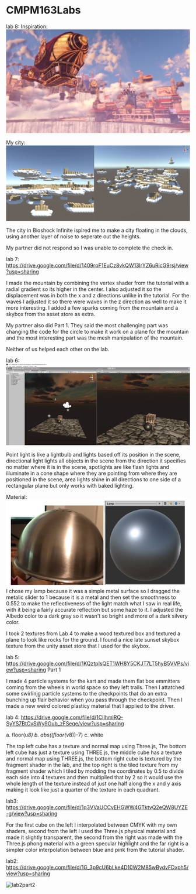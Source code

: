 # CMPM163Labs

lab 8:
Inspiration: ![](images/lab8inspo.PNG)


My city: ![](images/lab8.PNG)

The city in Bioshock Infinite ispired me to make a city floating in the clouds, using another layer of noise to seperate out the heights.

My partner did not respond so I was unable to complete the check in.

lab 7:
https://drive.google.com/file/d/1409rpF1EuCz8vkQW13lrYZ6uRicG9rsj/view?usp=sharing

I made the mountain by combining the vertex shader from the tutorial with a radial gradient so its higher in the center. I also adjusted it so the displacement was in both the x and z directions unlike in the tutorial. For the waves I adjusted it so there were waves in the z direction as well to make it more interesting. I added a few sparks coming from the mountain and a skybox from the asset store as extra.

My partner also did Part 1. They said  the most challenging part was changing the code for the circle to make it work on a plane for the mountain and the most interesting part was the mesh manipulation of the mountain.

Neither of us helped each other on the lab.

lab 6:
![](images/Lab6FinalScene.PNG)

Point light is like a lightbulb and lights based off its position in the scene, directional light lights all objects in the scene from the direction it specifies no matter where it is in the scene, spotlights are like flash lights and illuminate in a cone shape where they are pointing from where they are positioned in the scene, area lights shine in all directions to one side of a rectangular plane but only works with baked lighting.

Material:
![](images/MaterialLab6.PNG)
I chose my lamp because it was a simple metal surface so I dragged the metalic slider to 1 because it is a metal and then set the smoothness to 0.552 to make the reflectiveness of the light match what I saw in real life, with it being a fairly accurate reflection but some haze to it. I adjusted the Albedo color to a dark gray so it wasn't so bright and more of a dark silvery color.

I took 2 textures from Lab 4 to make a wood textured box and textured a plane to look like rocks for the ground.
I found a nice late sunset skybox texture from the unity asset store that I used for the skybox.

lab 5:
https://drive.google.com/file/d/1KQztpIsQET1WH8Y5CKJT7LT5hyB5VVPs/view?usp=sharing
Part 1

I made 4 particle systems for the kart and made them flat box emmitters coming from the wheels in world space so they left trails.
Then I attatched some swirlinjg particle systems to the checkpoints that do an extra bunching up flair behavior when you pass through the checkpoint. Then I made a new weird colored plasticy material that I applied to the driver.

lab 4:
https://drive.google.com/file/d/1CIIhmlRQ-SyYS7BtCvSWy9Gub_zFSeqe/view?usp=sharing

a. floor(u*8)
b. abs((floor(v*8))-7)
c. white

The top left cube has a texture and normal map using Three.js, The bottom left cube has just a texture using THREE.js, the middle cube has a texture and normal map using THREE.js, the bottom right cube is textured by the fragment shader in the lab, and the top right is the tiled texture from my fragment shader which I tiled by modding the coordinates by 0.5 to divide each side into 4 textures and then multiplied that by 2 so it would use the whole length of the texture instead of just one half along the x and y axis making it look like just a quarter of the texture in each quadrant.

lab3: 
https://drive.google.com/file/d/1q3VVaUCCvEHGWW4GTktvQ2eQW8UYZE-g/view?usp=sharing

For the first cube on the left I interpolated between CMYK with my own shaders, second from the left I used the Three.js physical material and made it slightly transparent, the second from the right was made with the Three.js phong material with a green specular highlight and the far right is a simpler color interpolation between blue and pink from the tutorial shader.

lab2: 
https://drive.google.com/file/d/1G_3p9cU6bLke4D10W2M85wBydvFDxph5/view?usp=sharing

![lab2part2](https://user-images.githubusercontent.com/17225471/79297784-00afc400-7e94-11ea-8ad0-63a035af2505.PNG)

